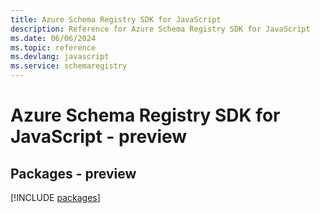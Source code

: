 ```yaml
---
title: Azure Schema Registry SDK for JavaScript
description: Reference for Azure Schema Registry SDK for JavaScript
ms.date: 06/06/2024
ms.topic: reference
ms.devlang: javascript
ms.service: schemaregistry
---
```

# Azure Schema Registry SDK for JavaScript - preview
## Packages - preview
[!INCLUDE [packages](schema-registry-index.md)]
